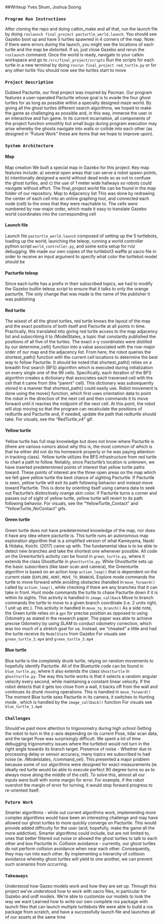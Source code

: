 ##Writeup
Yves Shum, Joshua Soong

### `Program Run Instructions`
After cloning the repo and doing catkin_make and all that, run the launch file by doing `roslaunch final_project pacturtle_world.launch`. You should see Gazebo boot up and have 5 turtles spawned in 4 corners of the map. Note: if there were errors during the launch, you might see the locations of each turtle and the map be distorted. If so, just close Gazebo and rerun the `roslaunch` command. 
Once the world is ready, navigate to your catkin workspace and go to `/src/final_project/scripts`
Run the scripts for each turtle in a new terminal by doing `rosrun final_project red_turtle.py` or for any other turtle 
You should now see the turtles start to move 
### `Project Description`
Dubbed Pacturtle, our final project was inspired by Pacman. Our program features a user-operated Pacturtle whose goal is to evade the four ghost turtles for as long as possible within a specially designed maze world. By giving all the ghost turtles different search algorithms, we hoped to make the game as challenging as possible and, in this way, immerse the user in an interactive and fun game. In its current incarnation, all components of the project function smoothly but small bugs during program execution may arise whereby the ghosts navigate into walls or collide into each other (as designed in “Future Work” these are items that we hope to improve upon).
### `System Architecture`
#### Map 
Map creation
We built a special map in Gazebo for this project. Key map features include: a) several open areas that can serve a robot spawn points, b) intentionally designed a world without dead ends so as not to confuse the ghost turtles, and c) the use of 1 meter wide hallways so robots could navigate without effort. The final_project.world file can be found in the map folder of our repository.
Map to Adjacency list
This was done by redrawing the center of each cell into an online graphing tool, and connected each node (cell) to the ones that they were reachable to. The cells were numbered by row-major order, which made it easy to translate Gazebo world coordinates into the corresponding cell 

#### Launch file 
Launch file `pacturtle_world.launch` composed of setting up the 5 turtlebots, loading up the world, launching the teleop, running a world controller python script `world_controller.py`, and some extra setup for rviz debugging. 
We made our own copies of the turtlebot3 waffle pi xacro file in order to receive an input argument to specify what color the turtlebot model should be 
#### Pacturtle teleop
Since each turtle has a prefix in their subscribed topics, we had to modify the Gazebo builtin teleop script to ensure that it talks to only the orange pacturtle. The only change that was made is the name of the publisher it was publishing
#### Red turtle 
The wisest of all the ghost turtles, red turtle knows the layout of the map and the exact positions of both itself and Pacturtle at all points in time. Practically, this translated into giving red turtle access to the map adjacency list and subscribing it to /ModelStates, a topic that constantly published the positions of all five of the turtles. The exact x-y coordinates were distilled by our determine_cell() function into a value associated with the row-major order of our map and the adjacency list. From here, the robot queries the shortest_path() function with the current cell locations to determine the best way to follow Pacturtle. 
It should be noted that shortest_path() relies on a breadth first search (BFS) algorithm which is executed during initialization on every single one of the 99 cells. Specifically, each iteration of the BFS algorithm creates a dictionary that associates each traversed cell with the cell that it came from (the “parent” cell). This dictionary was subsequently stored in a manner that shortest_path() could easily use.
Robot movement is done using the move() function, which first uses orientation data to point the robot in the direction of the next cell and then commands it to move forward until it reaches the midpoint of the next cell. At this point, the robot will stop moving so that the program can recalculate the positions of redturtle and Pacturtle and, if needed, update the path that redturtle should take.
For visuals, see the “RedTurtle_v4” gif.
#### Yellow turtle 
Yellow turtle has full map knowledge but does not know where Pacturtle is (there are various rumors about why this is, the most common of which is that he either did not do his homework properly or he was paying attention in tracking class).
Yellow turtle utilizes the BFS infrastructure from red turtle to chart a path to follow. Notably, since Pacturtle’s location is unknown, we have inserted predetermined points of interest that yellow turtle paths toward. These points of interest are the three open areas on the map which we felt gave yellow turtle the best chance of sighting Pacturtle.
If Pacturtle is seen, yellow turtle will exit its path following behavior and instead move toward Pacturtle. This is done by orienting itself using camera data to seek out Pacturtle’s distinctively orange skin color.
If Pacturtle turns a corner and passes out of sight of yellow turtle, yellow turtle will revert to its path following behavior.
For visuals, see the “YellowTurtle_Contact” and “YellowTurtle_NoContact” gifs.
#### Green turtle
Green turtle does not have predetermined knowledge of the map, nor does it have any idea where pacturtle is. This turtle runs an autonomous map exploration algorithm that is a simplified version of what Kameyama, Naoki & Hidaka, Koichi. (2017) came up with. The fundamental idea is to be able to detect new branches and take the shortest one whenever possible. 
All code on the Greenturtle’s activity can be found in `green_turtle.py`, where it extends the class Ghostturtle in `ghostturtle.py`. While Ghostturtle sets up the basic subscribers (like laser scan and camera), the Greenturtle algorithm is based on an action loop `action_loop()` that is dependent on the current state (`EXPLORE`, `HUNT`, `MOVE_TO_BRANCH`).
Explore mode commands the turtle to move forward while avoiding obstacles (handled in `move_forward()` called by `action_loop()`, while checking if there are any branches that it can take in front.
Hunt mode commands the turtle to chase Pacturtle down if it is within its sights. This activity is handled in `image_callback`
Move to branch commands the turtle to move to a given branch coordinate (i.e. 2 units right, 1 unit up etc.). This activity in handled in `move_to_branch()`
As a side note, the Green turtle relies on a `gps` for precise position as opposed to using Odometry as stated in the research paper. The paper was able to achieve precise Odometry by using SLAM to conduct odometry correction, which was too much of a stretch goal for us. Instead, we “cheated” a little and had the turtle receive its `ModelState` from Gazebo
For visuals see `green_turtle_2.mp4` and `green_turtle_3.mp4`
#### Blue turtle 
Blue turtle is the completely drunk turtle, relying on random movements to hopefully identify Pacturtle. 
All of the Blueturtle code can be found in `blue_turtle.py`, where it also extends the class `Ghostturtle` in `ghostturtle.py`. 
The way this turtle works is that it selects a random angular velocity every second, while maintaining a constant linear velocity. If the robot detects that it gets too close from a wall, it backs off from the wall and continues its drunk moving operations. This is handled in `move_forward()` 
The moment Blue turtle sees Pacturtle in its camera, it switches to Hunting mode , which is handled by the `image_callback()` function 
For visuals see `blue_turtle_1.mp4`
### `Challenges`
Should’ve paid more attention to trigonometry during high school 
Getting the robot to turn in the z-axis depending on its current Pose, lidar scan data, and the target Pose was surprisingly difficult. We spent a lot of time debugging trigonometry issues where the turtlebot would not turn in the right angle towards its branch target. 
Presence of noise - Whether due to processing delay or sensor accuracy, many topics we subscribed to had noise (ie. /Modelstates, /command_vel). This presented a major problem because some of our algorithms were designed for exact measurements (ie. ideally red turtle would be able to execute perfect 90 degree turns so as to always move along the middle of the cell). To solve this, almost all our inputs were built with some margin for error. For example, if the robot overshot the margin of error for turning, it would stop forward progress to re-oriented itself.

### `Future Work`
Smarter algorithms - while out current algorithms work, implementing more complex algorithms would have been an interesting challenge and may have allowed our ghost turtles to more quickly converge on Pacturtle. This would provide added difficulty for the user (and, hopefully, make the game all the more addictive). Smarter algorithms could include, but are not limited to, ones that better filtered out noise or allowed the ghost turtles to talk to each other and box Pacturtle in.
Collision avoidance - currently, our ghost turtles do not perform collision avoidance when near each other. Consequently, they may run into each other. By implementing a hierarchy of collision avoidance whereby ghost turtles will yield to one another, we can prevent such scenarios from occurring.
### `Takeaways`
Understood how Gazeo models work and how they are set up. 
Through this project we’ve understood how to work with xacro files, in particular for Gazebo and urdf models. 
We’re able to customize our models to look the way we want 
Learned how to write our own complete ros package with launch files that can launch multiple turtlebots 
We were able to build a ros package from scratch, and have a successfully launch file and launches all of our assets at the same time 
